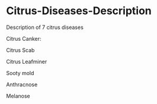 # Citrus-Diseases-Description
Description of 7 citrus diseases

Citrus Canker:

Citrus Scab

Citrus Leafminer

Sooty mold

Anthracnose

Melanose
